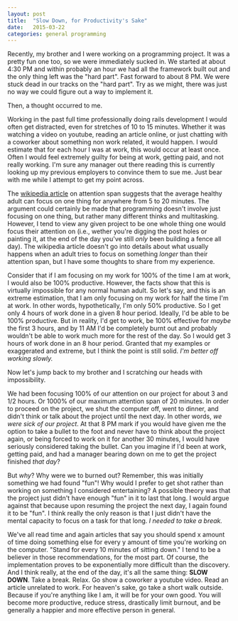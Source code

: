 ```yaml
---
layout: post
title:  "Slow Down, for Productivity's Sake"
date:   2015-03-22
categories: general programming
---
```

Recently, my brother and I were working on a programming project. It was a pretty fun one too, so we were immediately sucked in. We started at about 4:30 PM and within probably an hour we had all the framework built out and the only thing left was the "hard part". Fast forward to about 8 PM. We were stuck dead in our tracks on the "hard part". Try as we might, there was just no way we could figure out a way to implement it.

Then, a thought occurred to me.

Working in the past full time professionally doing rails development I would often get distracted, even for stretches of 10 to 15 minutes. Whether it was watching a video on youtube, reading an article online, or just chatting with a coworker about something non work related, it would happen. I would estimate that for each hour I was at work, this would occur at least once. Often I would feel extremely guilty for being at work, getting paid, and not really working. I'm sure any manager out there reading this is currently looking up my previous employers to convince them to sue me. Just bear with me while I attempt to get my point across.

The [wikipedia article](http://en.wikipedia.org/wiki/Attention_span) on attention span suggests that the average healthy adult can focus on one thing for anywhere from 5 to 20 minutes. The argument could certainly be made that programming doesn't involve just focusing on one thing, but rather many different thinks and multitasking. However, I tend to view any given project to be one whole thing one would focus their attention on (i.e., wether you're digging the post holes or painting it, at the end of the day you've still _only_ been building a fence all day). The wikipedia article doesn't go into details about what usually happens when an adult tries to focus on something _longer_ than their attention span, but I have some thoughts to share from my experience.

Consider that if I am focusing on my work for 100% of the time I am at work, I would also be 100% productive. However, the facts show that this is virtually impossible for any normal human adult. So let's say, and this is an extreme estimation, that I am only focusing on my work for half the time I'm at work. In other words, hypothetically, I'm only 50% productive. So I get only 4 hours of work done in a given 8 hour period. Ideally, I'd be able to be 100% productive. But in reality, I'd get to work, be 100% effective for _maybe_ the first 3 hours, and by 11 AM I'd be completely burnt out and probably wouldn't be able to work much more for the rest of the day. So I would get 3 hours of work done in an 8 hour period. Granted that my examples or exaggerated and extreme, but I think the point is still solid. _I'm better off working slowly._


Now let's jump back to my brother and I scratching our heads with impossibility.

We had been focusing 100% of our attention on our project for about 3 and 1/2 hours. Or 1000% of our maximum attention span of 20 minutes. In order to proceed on the project, we shut the computer off, went to dinner, and didn't think or talk about the project until the next day. In other words, _we were sick of our project_. At that 8 PM mark if you would have given me the option to take a bullet to the foot and never have to think about the project again, or being forced to work on it for another 30 minutes, I would have seriously considered taking the bullet. Can you imagine if I'd been at work, getting paid, and had a manager bearing down on me to get the project finished _that day_?

But _why_? Why were we to burned out? Remember, this was initially something we had found "fun"! Why would I prefer to get shot rather than working on something I considered entertaining? A possible theory was that the project just didn't have enough "fun" in it to last that long. I would argue against that because upon resuming the project the next day, I again found it to be "fun". I think really the only reason is that I just didn't have the mental capacity to focus on a task for that long. _I needed to take a break._

We've all read time and again articles that say you should spend x amount of time doing something else for every y amount of time you're working on the computer. "Stand for every 10 minutes of sitting down." I tend to be a believer in those recommendations, for the most part. Of course, the implementation proves to be exponentially more difficult than the discovery. And I think really, at the end of the day, it's all the same thing: **SLOW DOWN**. Take a break. Relax. Go show a coworker a youtube video. Read an article unrelated to work. For heaven's sake, go take a short walk outside. Because if you're anything like I am, it will be for your own good. You will become more productive, reduce stress, drastically limit burnout, and be generally a happier and more effective person in general.
